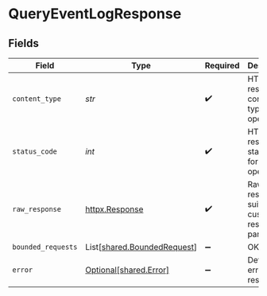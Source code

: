 # QueryEventLogResponse


## Fields

| Field                                                                | Type                                                                 | Required                                                             | Description                                                          |
| -------------------------------------------------------------------- | -------------------------------------------------------------------- | -------------------------------------------------------------------- | -------------------------------------------------------------------- |
| `content_type`                                                       | *str*                                                                | :heavy_check_mark:                                                   | HTTP response content type for this operation                        |
| `status_code`                                                        | *int*                                                                | :heavy_check_mark:                                                   | HTTP response status code for this operation                         |
| `raw_response`                                                       | [httpx.Response](https://www.python-httpx.org/api/#response)         | :heavy_check_mark:                                                   | Raw HTTP response; suitable for custom response parsing              |
| `bounded_requests`                                                   | List[[shared.BoundedRequest](../../models/shared/boundedrequest.md)] | :heavy_minus_sign:                                                   | OK                                                                   |
| `error`                                                              | [Optional[shared.Error]](../../models/shared/error.md)               | :heavy_minus_sign:                                                   | Default error response                                               |